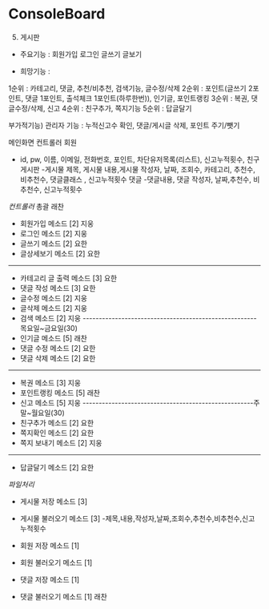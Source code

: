 # ConsoleBoard
5. 게시판
- 주요기능 : 회원가입 로그인 글쓰기 글보기

- 희망기능 :  
      
1순위 : 카테고리, 댓글, 추천/비추천, 검색기능, 글수정/삭제
2순위 : 포인트(글쓰기 2포인트, 댓글 1포인트, 출석체크 1포인트(하루한번)), 인기글, 포인트랭킹
3순위 : 복권, 댓글수정/삭제, 신고
4순위 : 친구추가, 쪽지기능
5순위 : 답글달기

부가적기능)
관리자 기능 : 누적신고수 확인, 댓글/게시글 삭제, 포인트 주기/뺏기


메인화면
컨트롤러
회원
- id, pw, 이름, 이메일, 전화번호, 포인트, 차단유저목록(리스트), 신고누적횟수, 친구
게시판
-게시물 제목, 게시물 내용,게시물 작성자, 날짜, 조회수, 카테고리, 추천수, 비추천수, 댓글클래스 , 신고누적횟수
댓글
-댓글내용, 댓글 작성자, 날짜,추천수, 비추천수, 신고누적횟수




*컨트롤러*
총괄 래찬
- 회원가입 메소드 [2] 지웅
- 로그인 메소드 [2] 지웅
- 글쓰기 메소드 [2] 요한
- 글상세보기 메소드 [2] 요한
------------------------------------------------------
- 카테고리 글 출력 메소드 [3] 요한
- 댓글 작성 메소드 [3] 요한
- 글수정 메소드 [2] 지웅
- 글삭제 메소드 [2] 지웅
- 검색 메소드 [2] 지웅
------------------------------------------------------목요일~금요일(30)
- 인기글 메소드 [5] 래찬
- 댓글 수정 메소드 [2] 요한
- 댓글 삭제 메소드 [2] 요한
------------------------------------------------------
- 복권 메소드 [3] 지웅
- 포인트랭킹 메소드 [5] 래찬
- 신고 메소드 [5] 지웅
-----------------------------------------------------주말~월요일(30)
- 친구추가 메소드 [2] 요한
- 쪽지확인 메소드 [2] 요한
- 쪽지 보내기 메소드 [2] 지웅
----------------------------------------------------
- 답글달기 메소드 [2] 요한


*파일처리*
- 게시물 저장 메소드 [3]
- 게시물 불러오기 메소드 [3]
   -제목,내용,작성자,날짜,조회수,추천수,비추천수,신고누적횟수

- 회원 저장 메소드 [1]
- 회원 불러오기 메소드 [1]

- 댓글 저장 메소드 [1]
- 댓글 불러오기 메소드 [1]
래찬
